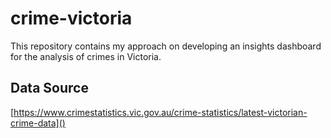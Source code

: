 # crime-victoria
This repository contains my approach on developing an insights dashboard for the analysis of crimes in Victoria. 

## Data Source
[https://www.crimestatistics.vic.gov.au/crime-statistics/latest-victorian-crime-data]()
